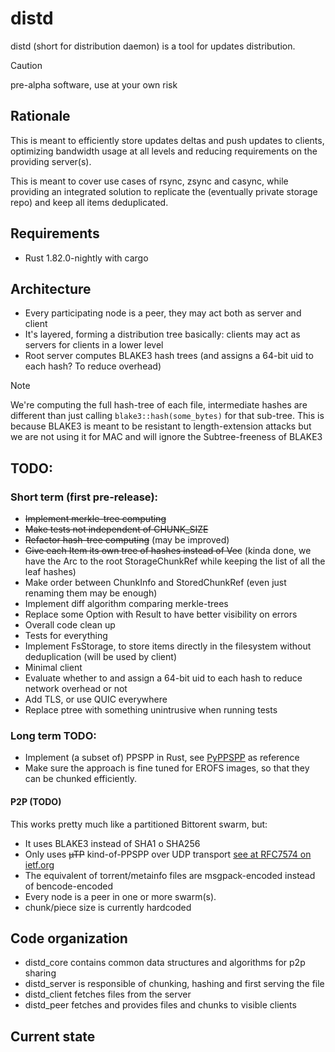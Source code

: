 # distd

distd (short for distribution daemon) is a tool for updates distribution.

> [!CAUTION]
> pre-alpha software, use at your own risk

## Rationale
This is meant to efficiently store updates deltas and push updates to clients, optimizing bandwidth usage at all levels
and reducing requirements on the providing server(s).

This is meant to cover use cases of rsync, zsync and casync, while providing an integrated solution to replicate
the (eventually private storage repo) and keep all items deduplicated.


## Requirements
- Rust 1.82.0-nightly with cargo

## Architecture
- Every participating node is a peer, they may act both as server and client
- It's layered, forming a distribution tree basically: clients may act as servers for clients in a lower level
- Root server computes BLAKE3 hash trees (and assigns a 64-bit uid to each hash? To reduce overhead)

> [!NOTE]
> We're computing the full hash-tree of each file, intermediate hashes are different than just calling
> `blake3::hash(some_bytes)` for that sub-tree. This is because BLAKE3 is meant to be resistant to
> length-extension attacks but we are not using it for MAC and will ignore the Subtree-freeness of BLAKE3

## TODO:
### Short term (first pre-release):
- ~~Implement merkle-tree computing~~
- ~~Make tests not independent of CHUNK_SIZE~~
- ~~Refactor hash-tree computing~~ (may be improved)
- ~~Give each Item its own tree of hashes instead of Vec~~ (kinda done, we have the Arc to the root StorageChunkRef
    while keeping the list of all the leaf hashes)
- Make order between ChunkInfo and StoredChunkRef (even just renaming them may be enough)
- Implement diff algorithm comparing merkle-trees
- Replace some Option with Result to have better visibility on errors
- Overall code clean up
- Tests for everything
- Implement FsStorage, to store items directly in the filesystem without deduplication (will be used by client)
- Minimal client
- Evaluate whether to and assign a 64-bit uid to each hash to reduce network overhead or not
- Add TLS, or use QUIC everywhere
- Replace ptree with something unintrusive when running tests

### Long term TODO:
- Implement (a subset of) PPSPP in Rust, see [PyPPSPP](https://github.com/justas-/PyPPSPP) as reference
- Make sure the approach is fine tuned for EROFS images, so that they can be chunked efficiently.

#### P2P (TODO)
This works pretty much like a partitioned Bittorent swarm, but:
- It uses BLAKE3 instead of SHA1 o SHA256
- Only uses ~~µTP~~ kind-of-PPSPP over UDP transport [see at RFC7574 on ietf.org](https://datatracker.ietf.org/doc/rfc7574/)
- The equivalent of torrent/metainfo files are msgpack-encoded instead of bencode-encoded
- Every node is a peer in one or more swarm(s).
- chunk/piece size is currently hardcoded


## Code organization
- distd_core contains common data structures and algorithms for p2p sharing
- distd_server is responsible of chunking, hashing and first serving the file
- distd_client fetches files from the server
- distd_peer fetches and provides files and chunks to visible clients

## Current state
